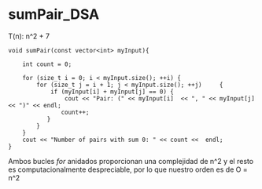 # sumPair_DSA

T(n): n^2 + 7


    void sumPair(const vector<int> myInput){

        int count = 0;

        for (size_t i = 0; i < myInput.size(); ++i) {
            for (size_t j = i + 1; j < myInput.size(); ++j)     {
                if (myInput[i] + myInput[j] == 0) {
                    cout << "Pair: (" << myInput[i]  << ", " << myInput[j] << ")" << endl;
                   count++;
               }
            }
        }
        cout << "Number of pairs with sum 0: " << count <<  endl;
    }


Ambos bucles _for_ anidados proporcionan una complejidad de n^2 y el resto es computacionalmente despreciable, por lo que nuestro orden es de O = n^2
